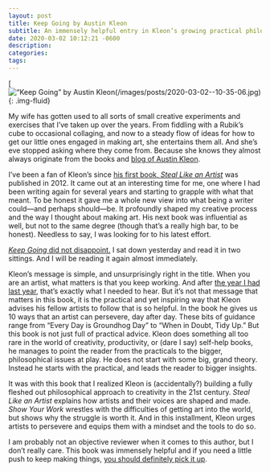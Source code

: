 ```yaml
---
layout: post
title: Keep Going by Austin Kleon
subtitle: An immensely helpful entry in Kleon’s growing practical philosophy for the working artist
date: 2020-03-02 10:12:21 -0600
description:
categories:
tags:
---
```

[![“Keep Going” by Austin Kleon(/images/posts/2020-03-02--10-35-06.jpg){: .img-fluid}](https://amzn.to/2ThjqTK)

My wife has gotten used to all sorts of small creative experiments and exercises that I’ve taken up over the years. From fiddling with a Rubik’s cube to occasional collaging, and now to a steady flow of ideas for how to get our little ones engaged in making art, she entertains them all. And she’s eve stopped asking where they come from. Because she knows they almost always originate from the books and [blog of Austin Kleon](https://austinkleon.com).

I’ve been a fan of Kleon’s since [his first book, *Steal Like an Artist*](https://amzn.to/38hiiUH) was published in 2012. It came out at an interesting time for me, one where I had been writing again for several years and starting to grapple with what that meant. To be honest it gave me a whole new view into what being a writer could—and perhaps should—be. It profoundly shaped my creative process and the way I thought about making art. His next book was influential as well, but not to the same degree (though that’s a really high bar, to be honest). Needless to say, I was looking for to his latest effort.

[*Keep Going* did not disappoint.](https://amzn.to/2ThjqTK) I sat down yesterday and read it in two sittings. And I will be reading it again almost immediately.

Kleon’s message is simple, and unsurprisingly right in the title. When you are an artist, what matters is that you keep working. And after [the year I had last year](https://brianlundin.com/blog/on-the-anniversary-of-my-blog-falling-silent.html), that’s exactly what I needed to hear. But it’s not that message that matters in this book, it is the practical and yet inspiring way that Kleon advises his fellow artists to follow that is so helpful. In the book he gives us 10 ways that an artist can persevere, day after day. These bits of guidance range from “Every Day is Groundhog Day” to “When in Doubt, Tidy Up.” But this book is not just full of practical advice. Kleon does something all too rare in the world of creativity, productivity, or (dare I say) self-help books, he manages to point the reader from the practicals to the bigger, philosophical issues at play. He does not start with some big, grand theory. Instead he starts with the practical, and leads the reader to bigger insights.

It was with this book that I realized Kleon is (accidentally?) building a fully fleshed out philosophical approach to creativity in the 21st century. *Steal Like an Artist* explains how artists and their voices are shaped and made. *Show Your Work* wrestles with the difficulties of getting art into the world, but shows why the struggle is worth it. And in this installment, Kleon urges artists to persevere and equips them with a mindset and the tools to do so.


I am probably not an objective reviewer when it comes to this author, but I don’t really care. This book was immensely helpful and if you need a little push to keep making things, [you should definitely pick it up](https://amzn.to/2ThjqTK).
